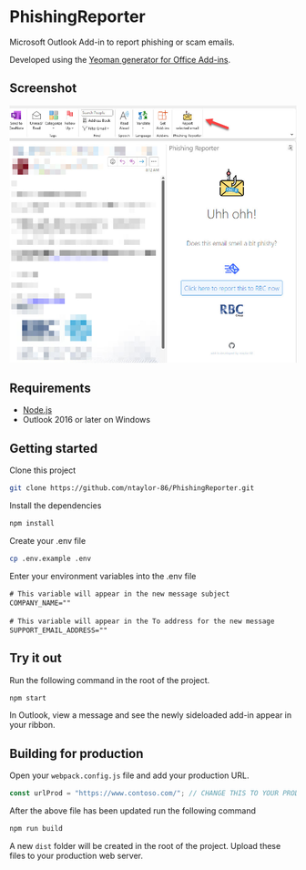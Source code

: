 # PhishingReporter

Microsoft Outlook Add-in to report phishing or scam emails.

Developed using the [Yeoman generator for Office Add-ins](https://github.com/OfficeDev/generator-office).

## Screenshot

![Screenshot](/screenshots/2023-03-14_22-53-20.jpg)

## Requirements

* [Node.js](https://nodejs.org/)
* Outlook 2016 or later on Windows

## Getting started

Clone this project
```sh
git clone https://github.com/ntaylor-86/PhishingReporter.git
```

Install the dependencies
```sh
npm install
```

Create your .env file
```sh
cp .env.example .env
```

Enter your environment variables into the .env file
```
# This variable will appear in the new message subject
COMPANY_NAME=""

# This variable will appear in the To address for the new message
SUPPORT_EMAIL_ADDRESS=""
```

## Try it out

Run the following command in the root of the project.

```sh
npm start
```

In Outlook, view a message and see the newly sideloaded add-in appear in your ribbon.

## Building for production

Open your `webpack.config.js` file and add your production URL.

```js
const urlProd = "https://www.contoso.com/"; // CHANGE THIS TO YOUR PRODUCTION DEPLOYMENT LOCATION
```

After the above file has been updated run the following command

```sh
npm run build
```

A new `dist` folder will be created in the root of the project. Upload these files to your production web server.